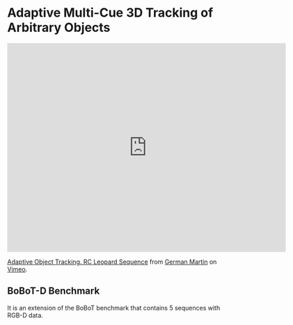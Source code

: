 # Adaptive Multi-Cue 3D Tracking of Arbitrary Objects


<iframe src="https://player.vimeo.com/video/33781357" width="640" height="480" frameborder="0" webkitallowfullscreen mozallowfullscreen allowfullscreen> </iframe>
<p><a href="https://vimeo.com/33781357">Adaptive Object Tracking. RC Leopard Sequence</a> from <a href="https://vimeo.com/germanmg">German Martin</a> on <a href="https://vimeo.com">Vimeo</a>.</p>


## BoBoT-D Benchmark

It is an extension of the BoBoT benchmark that contains 5 sequences with RGB-D data. 
